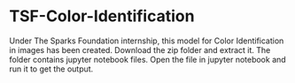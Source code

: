 # TSF-Color-Identification
Under The Sparks Foundation internship, this model for Color Identification in images has been created.
Download the zip folder and extract it. 
The folder contains jupyter notebook files.
Open the file in jupyter notebook and run it to get the output.
